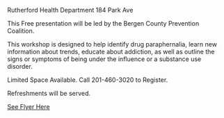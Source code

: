 Rutherford Health Department 184 Park Ave

This Free presentation will be led by the Bergen County Prevention Coalition.

This workshop is designed to help identify drug paraphernalia, learn new information about trends, educate about addiction, as well as outline the signs or symptoms of being under the influence or a substance use disorder.

Limited Space Available. Call 201-460-3020 to Register.

Refreshments will be served.

[See Flyer Here](https://storage.googleapis.com/static.rutherford-nj.com/health/posts/Drug%20Trends.pdf)
